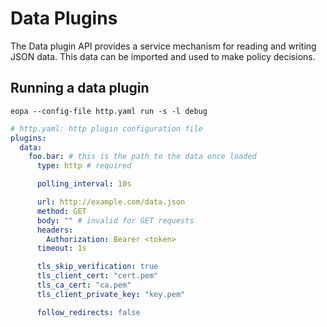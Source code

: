 # Data Plugins

The Data plugin API provides a service mechanism for reading and writing JSON data.
This data can be imported and used to make policy decisions.

## Running a data plugin

```shell
eopa --config-file http.yaml run -s -l debug
```
```yaml
# http.yaml: http plugin configuration file
plugins:
  data:
    foo.bar: # this is the path to the data once loaded
      type: http # required

      polling_interval: 10s

      url: http://example.com/data.json
      method: GET
      body: "" # invalid for GET requests
      headers:
        Authorization: Bearer <token>
      timeout: 1s

      tls_skip_verification: true
      tls_client_cert: "cert.pem"
      tls_ca_cert: "ca.pem"
      tls_client_private_key: "key.pem"

      follow_redirects: false
```

